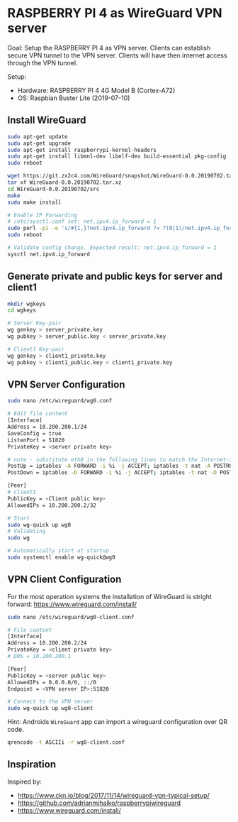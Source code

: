 # RASPBERRY PI 4 as WireGuard VPN server

Goal: Setup the RASPBERRY PI 4 as VPN server. Clients can establish secure VPN tunnel to the VPN server. Clients will have then internet access through the VPN tunnel.

Setup:

- Hardware: RASPBERRY PI 4 4G Model B (Cortex-A72)
- OS: Raspbian Buster Lite (2019-07-10)

## Install WireGuard

```bash
sudo apt-get update
sudo apt-get upgrade
sudo apt-get install raspberrypi-kernel-headers
sudo apt-get install libmnl-dev libelf-dev build-essential pkg-config
sudo reboot

wget https://git.zx2c4.com/WireGuard/snapshot/WireGuard-0.0.20190702.tar.xz
tar xf WireGuard-0.0.20190702.tar.xz
cd WireGuard-0.0.20190702/src
make
sudo make install
```

```bash
# Enable IP Forwarding
# /etc/sysctl.conf set: net.ipv4.ip_forward = 1
sudo perl -pi -e 's/#{1,}?net.ipv4.ip_forward ?= ?(0|1)/net.ipv4.ip_forward = 1/g' /etc/sysctl.conf
sudo reboot

# Validate config change. Expected result: net.ipv4.ip_forward = 1
sysctl net.ipv4.ip_forward
```

## Generate private and public keys for server and client1

```bash
mkdir wgkeys
cd wgkeys

# Server Key-pair
wg genkey > server_private.key
wg pubkey > server_public.key < server_private.key

# Client1 Key-pair
wg genkey > client1_private.key
wg pubkey > client1_public.key < client1_private.key
```

## VPN Server Configuration

```bash
sudo nano /etc/wireguard/wg0.conf

# Edit file content
[Interface]
Address = 10.200.200.1/24
SaveConfig = true
ListenPort = 51820
PrivateKey = <server private key>

# note - substitute eth0 in the following lines to match the Internet-facing interface
PostUp = iptables -A FORWARD -i %i -j ACCEPT; iptables -t nat -A POSTROUTING -o eth0 -j MASQUERADE
PostDown = iptables -D FORWARD -i %i -j ACCEPT; iptables -t nat -D POSTROUTING -o eth0 -j MASQUERADE

[Peer]
# client1
PublicKey = <Client public key>
AllowedIPs = 10.200.200.2/32
```

```bash
# Start
sudo wg-quick up wg0
# Validating
sudo wg

# Automatically start at startup
sudo systemctl enable wg-quick@wg0
```

## VPN Client Configuration

For the most operation systems the installation of WireGuard is stright forward: https://www.wireguard.com/install/

```bash
sudo nano /etc/wireguard/wg0-client.conf

# File content
[Interface]
Address = 10.200.200.2/24
PrivateKey = <client private key>
# DNS = 10.200.200.1

[Peer]
PublicKey = <server public key>
AllowedIPs = 0.0.0.0/0, ::/0
Endpoint = <VPN server IP>:51820
```

```bash
# Connect to the VPN server
sudo wg-quick up wg0-client
```

Hint: Androids `WireGuard` app can import a wireguard configuration over QR code.

```bash
qrencode -t ASCIIi -r wg0-client.conf
```

## Inspiration

Inspired by:

- https://www.ckn.io/blog/2017/11/14/wireguard-vpn-typical-setup/
- https://github.com/adrianmihalko/raspberrypiwireguard
- https://www.wireguard.com/install/
